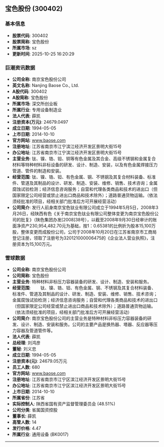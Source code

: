 ## 宝色股份 (300402)

### 基本信息

- **股票代码**: 300402
- **股票简称**: 宝色股份
- **所属市场**: sz
- **更新时间**: 2025-10-25 16:20:29

### 巨潮资讯数据

- **公司全称**: 南京宝色股份公司
- **英文名称**: Nanjing Baose Co., Ltd.
- **A股代码**: 300402
- **A股简称**: 宝色股份
- **所属市场**: 深交所创业板
- **所属行业**: 专用设备制造业
- **法人代表**: 薛凯
- **注册资本(万元)**: 24679.0497
- **成立日期**: 1994-05-05
- **上市日期**: 2014-10-10
- **官方网站**: www.baose.com
- **注册地址**: 江苏省南京市江宁滨江经济开发区景明大街15号
- **办公地址**: 江苏省南京市江宁滨江经济开发区景明大街15号
- **主营业务**: 钛、镍、锆、钽、铜等有色金属及其合金、高级不锈钢和金属复合材料等特种材料非标设备的研发、设计、制造、安装，以及有色金属焊接压力管道、管件的制造和安装。
- **经营范围**: 钛、镍、锆、钽、有色金属、钢、不锈钢及其复合材料装备、标准件、管道及其制品的设计、研发、制造、安装、维修、销售、技术咨询；金属腐蚀试验检测；经济信息咨询服务；自营和代理各类商品和技术的进出口（但国家限定公司经营或禁止进出口商品和技术除外）；道路普通货物运输。（依法须经批准的项目，经相关部门批准后方可开展经营活动）
- **公司简介**: 发行人前身南京宝色钛业有限公司成立于1994年5月5日，2008年3月26日，经陕西有色《关于南京宝色钛业有限公司整体变更为南京宝色股份公司的批复》（陕色集团办发[2008]38号），以截至2008年9月30日经审计的账面净资产230,954,482.70元为基础，按1：0.65381的比例折为股本15,100万股，整体变更而成股份公司，公司于2008年10月20日在江苏省南京市工商局登记注册，领取了注册号为320121000006475的《企业法人营业执照》，注册资本为15,100万元。

### 雪球数据

- **公司全称**: 南京宝色股份公司
- **公司简称**: 宝色股份
- **主营业务**: 特种材料非标压力容器装备的研发、设计、制造、安装和服务。
- **经营范围**: 　　钛、镍、锆、钽、有色金属、钢、不锈钢及其复合材料装备、标准件、管道及其制品的设计、研发、制造、安装、维修、销售、技术咨询；金属腐蚀试验检测；经济信息咨询服务；自营和代理各类商品和技术的进出口（但国家限定公司经营或禁止进出口商品和技术除外）；道路普通货物运输。（依法须经批准的项目，经相关部门批准后方可开展经营活动）
- **公司简介**: 南京宝色股份公司的主营业务是特种材料非标压力容器装备的研发、设计、制造、安装和服务。公司的主要产品是换热器、塔器、反应器等压力容器及管道管件等。
- **法人代表**: 薛凯
- **总经理**: 刘鸿彦
- **董秘**: 刘义忠
- **成立日期**: 1994-05-05
- **注册资本(元)**: 24679.05万元
- **员工人数**: 680
- **官方网站**: www.baose.com
- **注册地址**: 江苏省南京市江宁区滨江经济开发区景明大街15号
- **办公地址**: 江苏省南京市江宁区滨江经济开发区景明大街15号
- **上市日期**: 2014-10-10
- **所属省份**: 江苏省
- **实际控制人**: 陕西省国有资产监督管理委员会 (48.51%)
- **公司分类**: 省属国资控股
- **董事长**: 薛凯
- **高管人数**: 14
- **发行价格**: 4.47
- **所属行业**: 通用设备 (BK0017)

---